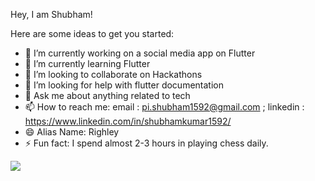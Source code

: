 Hey, I am Shubham!

Here are some ideas to get you started:

- 🔭 I’m currently working on a social media app on Flutter
- 🌱 I’m currently learning Flutter
- 👯 I’m looking to collaborate on Hackathons
- 🤔 I’m looking for help with flutter documentation
- 💬 Ask me about anything related to tech
- 📫 How to reach me: email : pi.shubham1592@gmail.com ; linkedin : https://www.linkedin.com/in/shubhamkumar1592/
- 😄 Alias Name: Righley
- ⚡ Fun fact: I spend almost 2-3 hours in playing chess daily.


<img src="https://github-readme-stats.vercel.app/api?username=shubham1592&&show_icons=true&title_color=ffffff&icon_color=bb2acf&text_color=daf7dc&bg_color=151515">
